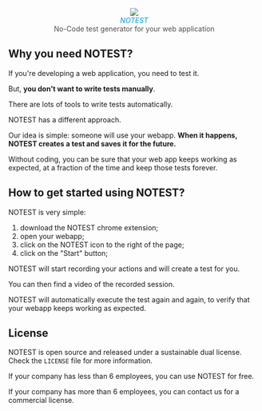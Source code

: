 
<p style="text-align: center;">
<img src="https://notest.io/assets/img/logo.png">
<br>
<i style="color: #0097e4">NOTEST</i>
<br>
<span style="color: #4e4e4e">No-Code test generator for your web application</span>
</p>


## Why you need NOTEST?
If you're developing a web application, you need to test it.

But, **you don't want to write tests manually**.

There are lots of tools to write tests automatically.

NOTEST has a different approach.

Our idea is simple: someone will use your webapp. 
**When it happens, NOTEST creates a test and saves it for the future.**

Without coding, you can be sure that your web app keeps working as expected, 
at a fraction of the time and keep those tests forever.

## How to get started using NOTEST?
NOTEST is very simple:
1) download the NOTEST chrome extension;
2) open your webapp;
3) click on the NOTEST icon to the right of the page;
4) click on the "Start" button;

NOTEST will start recording your actions and will create a test for you.

You can then find a video of the recorded session.

NOTEST will automatically execute the test again and again, to verify that your webapp keeps working as expected.

## License
NOTEST is open source and released under a sustainable dual license. Check the `LICENSE` file for more information.

If your company has less than 6 employees, you can use NOTEST for free.

If your company has more than 6 employees, you can contact us for a commercial license.


